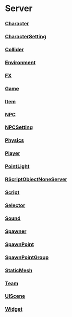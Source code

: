 # Server
### [**Character**](Character.md)
### [**CharacterSetting**](CharacterSetting.md)
### [**Collider**](Collider.md)
### [**Environment**](Environment.md)
### [**FX**](FX.md)
### [**Game**](Game.md)
### [**Item**](Item.md)
### [**NPC**](NPC.md)
### [**NPCSetting**](NPCSetting.md)
### [**Physics**](Physics.md)
### [**Player**](Player.md)
### [**PointLight**](PointLight.md)
### [**RScriptObjectNoneServer**](RScriptObjectNoneServer.md)
### [**Script**](Script.md)
### [**Selector**](Selector.md)
### [**Sound**](Sound.md)
### [**Spawner**](Spawner.md)
### [**SpawnPoint**](SpawnPoint.md)
### [**SpawnPointGroup**](SpawnPointGroup.md)
### [**StaticMesh**](StaticMesh.md)
### [**Team**](Team.md)
### [**UIScene**](UIScene.md)
### [**Widget**](Widget.md)

